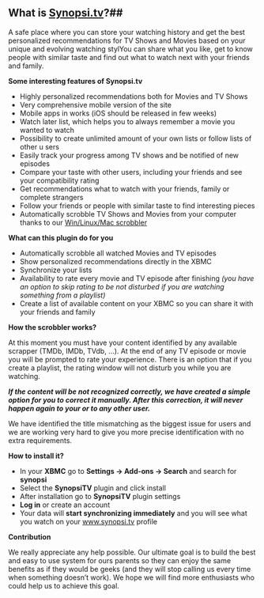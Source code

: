 ## What is [Synopsi.tv](http://www.synopsi.tv)?##
A safe place where you can store your watching history and get the best personalized recommendations for TV Shows and Movies based on your unique and evolving watching stylYou can share what you like, get to know people with similar taste and find out what to watch next with your friends and family.

**Some interesting features of Synopsi.tv**


   * Highly personalized recommendations both for Movies and TV Shows
   * Very comprehensive mobile version of the site
   * Mobile apps in works (iOS should be released in few weeks)
   * Watch later list, which helps you to always remember a movie you wanted to watch
   * Possibility to create unlimited amount of your own lists or follow lists of other u
sers
   * Easily track your progress among TV shows and be notified of new episodes
   * Compare your taste with other users, including your friends and see your compatibility rating
   * Get recommendations what to watch with your friends, family or complete strangers
   * Follow your friends or people with similar taste to find interesting pieces
   * Automatically scrobble TV Shows and Movies from your computer thanks to our [Win/Linux/Mac scrobbler](http://features.synopsi.tv/scrobbler/)

**What can this plugin do for you**

   * Automatically scrobble all watched Movies and TV episodes
   * Show personalized recommendations directly in the XBMC
   * Synchronize your lists
   * Availability to rate every movie and TV episode after finishing *(you have an option to skip rating to be not disturbed if you are watching something from a playlist)*
   * Create a list of available content on your XBMC so you can share it with your friends and family

**How the scrobbler works?**

At this moment you must have your content identified by any available scrapper (TMDb, IMDb, TVdb, ...). At the end of any TV episode or movie you will be prompted to rate your experience. There is an option that if you create a playlist, the rating window will not disturb you while you are watching.

_**If the content will be not recognized correctly, we have created a simple option for you to correct it manually. After this correction, it will never happen again to your or to any other user.**_

We have identified the title mismatching as the biggest issue for users and we are working very hard to give you more precise identification with no extra requirements.

**How to install it?**

   * In your **XBMC** go to **Settings -> Add-ons -> Search** and search for **synopsi**
   * Select the **SynopsiTV** plugin and click install
   * After installation go to **SynopsiTV** plugin settings
   * **Log in** or create an account
   * Your data will **start synchronizing immediately** and you will see what you watch on your www.synopsi.tv profile

**Contribution**

We really appreciate any help possible. Our ultimate goal is to build the best and easy to use system for ours parents so they can enjoy the same benefits as if they would be geeks (and they will stop calling us every time when something doesn’t work). We hope we will find more enthusiasts who could help us to achieve this goal.